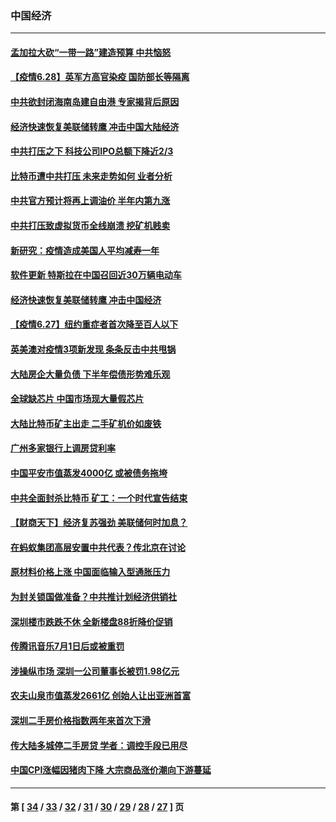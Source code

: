 ### 中国经济
---
#### [孟加拉大砍“一带一路”建造预算 中共恼怒](../../pages/ncid283/n13053425.md) 
#### [【疫情6.28】英军方高官染疫 国防部长等隔离](../../pages/ncid283/n13052662.md) 
#### [中共欲封闭海南岛建自由港 专家揭背后原因](../../pages/ncid283/n13052645.md) 
#### [经济快速恢复美联储转鹰 冲击中国大陆经济](../../pages/ncid283/n13050978.md) 
#### [中共打压之下 科技公司IPO总额下降近2/3](../../pages/ncid283/n13051684.md) 
#### [比特币遭中共打压 未来走势如何 业者分析](../../pages/ncid283/n13051777.md) 
#### [中共官方预计将再上调油价 半年内第九涨](../../pages/ncid283/n13051416.md) 
#### [中共打压致虚拟货币全线崩溃 挖矿机贱卖](../../pages/ncid283/n13051291.md) 
#### [新研究：疫情造成美国人平均减寿一年](../../pages/ncid283/n13051240.md) 
#### [软件更新 特斯拉在中国召回近30万辆电动车](../../pages/ncid283/n13051159.md) 
#### [经济快速恢复美联储转鹰 冲击中国经济](../../pages/ncid283/n13051022.md) 
#### [【疫情6.27】纽约重症者首次降至百人以下](../../pages/ncid283/n13050578.md) 
#### [英美澳对疫情3项新发现 条条反击中共甩锅](../../pages/ncid283/n13050646.md) 
#### [大陆房企大量负债 下半年偿债形势难乐观](../../pages/ncid283/n13050026.md) 
#### [全球缺芯片 中国市场现大量假芯片](../../pages/ncid283/n13049986.md) 
#### [大陆比特币矿主出走 二手矿机价如废铁](../../pages/ncid283/n13049109.md) 
#### [广州多家银行上调房贷利率](../../pages/ncid283/n13048769.md) 
#### [中国平安市值蒸发4000亿 或被债务拖垮](../../pages/ncid283/n13048481.md) 
#### [中共全面封杀比特币 矿工：一个时代宣告结束](../../pages/ncid283/n13048479.md) 
#### [【财商天下】经济复苏强劲 美联储何时加息？](../../pages/ncid283/n13047893.md) 
#### [在蚂蚁集团高层安置中共代表？传北京在讨论](../../pages/ncid283/n13048189.md) 
#### [原材料价格上涨 中国面临输入型通胀压力](../../pages/ncid283/n13047055.md) 
#### [为封关锁国做准备？中共推计划经济供销社](../../pages/ncid283/n13044108.md) 
#### [深圳楼市跌跌不休 全新楼盘88折降价促销](../../pages/ncid283/n13047257.md) 
#### [传腾讯音乐7月1日后或被重罚](../../pages/ncid283/n13046864.md) 
#### [涉操纵市场 深圳一公司董事长被罚1.98亿元](../../pages/ncid283/n13046742.md) 
#### [农夫山泉市值蒸发2661亿 创始人让出亚洲首富](../../pages/ncid283/n13046059.md) 
#### [深圳二手房价格指数两年来首次下滑](../../pages/ncid283/n13044272.md) 
#### [传大陆多城停二手房贷 学者：调控手段已用尽](../../pages/ncid283/n13043501.md) 
#### [中国CPI涨幅因猪肉下降 大宗商品涨价潮向下游蔓延](../../pages/ncid283/n13043310.md) 

---
#### 第 [ [34](./34.md) / [33](./33.md) / [32](./32.md) / [31](./31.md) / [30](./30.md) / [29](./29.md) / [28](./28.md) / [27](./27.md) ] 页
